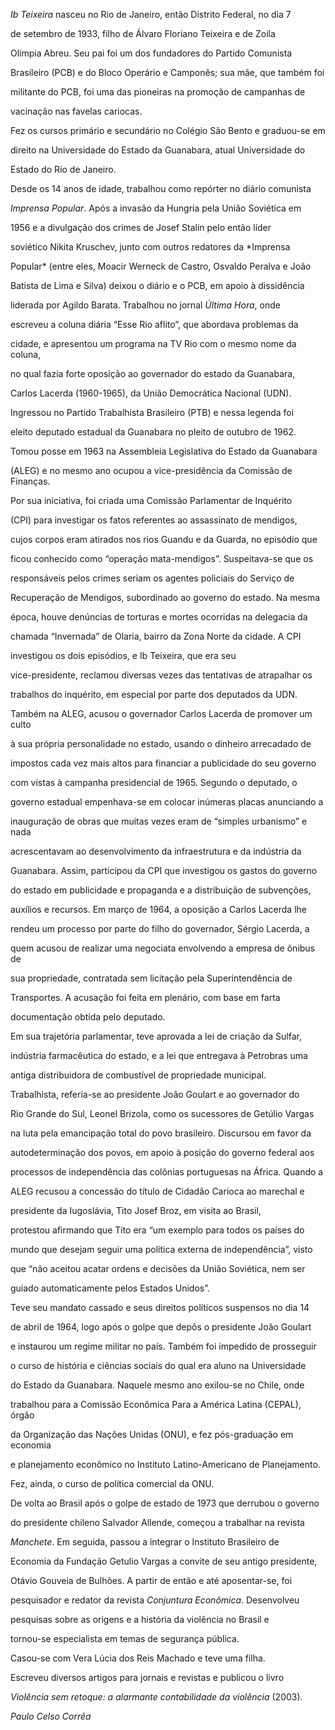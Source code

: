 

*Ib Teixeira* nasceu no Rio de Janeiro, então Distrito Federal, no dia 7

de setembro de 1933, filho de Álvaro Floriano Teixeira e de Zoila

Olímpia Abreu. Seu pai foi um dos fundadores do Partido Comunista

Brasileiro (PCB) e do Bloco Operário e Camponês; sua mãe, que também foi

militante do PCB, foi uma das pioneiras na promoção de campanhas de

vacinação nas favelas cariocas.



Fez os cursos primário e secundário no Colégio São Bento e graduou-se em

direito na Universidade do Estado da Guanabara, atual Universidade do

Estado do Rio de Janeiro.



Desde os 14 anos de idade, trabalhou como repórter no diário comunista

*Imprensa Popular*. Após a invasão da Hungria pela União Soviética em

1956 e a divulgação dos crimes de Josef Stalin pelo então líder

soviético Nikita Kruschev, junto com outros redatores da *Imprensa

Popular* (entre eles, Moacir Werneck de Castro, Osvaldo Peralva e João

Batista de Lima e Silva) deixou o diário e o PCB, em apoio à dissidência

liderada por Agildo Barata. Trabalhou no jornal *Última Hora*, onde

escreveu a coluna diária “Esse Rio aflito”, que abordava problemas da

cidade, e apresentou um programa na TV Rio com o mesmo nome da coluna,

no qual fazia forte oposição ao governador do estado da Guanabara,

Carlos Lacerda (1960-1965), da União Democrática Nacional (UDN).



Ingressou no Partido Trabalhista Brasileiro (PTB) e nessa legenda foi

eleito deputado estadual da Guanabara no pleito de outubro de 1962.

Tomou posse em 1963 na Assembleia Legislativa do Estado da Guanabara

(ALEG) e no mesmo ano ocupou a vice-presidência da Comissão de Finanças.

Por sua iniciativa, foi criada uma Comissão Parlamentar de Inquérito

(CPI) para investigar os fatos referentes ao assassinato de mendigos,

cujos corpos eram atirados nos rios Guandu e da Guarda, no episódio que

ficou conhecido como “operação mata-mendigos”. Suspeitava-se que os

responsáveis pelos crimes seriam os agentes policiais do Serviço de

Recuperação de Mendigos, subordinado ao governo do estado. Na mesma

época, houve denúncias de torturas e mortes ocorridas na delegacia da

chamada “Invernada” de Olaria, bairro da Zona Norte da cidade. A CPI

investigou os dois episódios, e Ib Teixeira, que era seu

vice-presidente, reclamou diversas vezes das tentativas de atrapalhar os

trabalhos do inquérito, em especial por parte dos deputados da UDN.



Também na ALEG, acusou o governador Carlos Lacerda de promover um culto

à sua própria personalidade no estado, usando o dinheiro arrecadado de

impostos cada vez mais altos para financiar a publicidade do seu governo

com vistas à campanha presidencial de 1965. Segundo o deputado, o

governo estadual empenhava-se em colocar inúmeras placas anunciando a

inauguração de obras que muitas vezes eram de “simples urbanismo” e nada

acrescentavam ao desenvolvimento da infraestrutura e da indústria da

Guanabara. Assim, participou da CPI que investigou os gastos do governo

do estado em publicidade e propaganda e a distribuição de subvenções,

auxílios e recursos. Em março de 1964, a oposição a Carlos Lacerda lhe

rendeu um processo por parte do filho do governador, Sérgio Lacerda, a

quem acusou de realizar uma negociata envolvendo a empresa de ônibus de

sua propriedade, contratada sem licitação pela Superintendência de

Transportes. A acusação foi feita em plenário, com base em farta

documentação obtida pelo deputado.



Em sua trajetória parlamentar, teve aprovada a lei de criação da Sulfar,

indústria farmacêutica do estado, e a lei que entregava à Petrobras uma

antiga distribuidora de combustível de propriedade municipal.

Trabalhista, referia-se ao presidente João Goulart e ao governador do

Rio Grande do Sul, Leonel Brizola, como os sucessores de Getúlio Vargas

na luta pela emancipação total do povo brasileiro. Discursou em favor da

autodeterminação dos povos, em apoio à posição do governo federal aos

processos de independência das colônias portuguesas na África. Quando a

ALEG recusou a concessão do título de Cidadão Carioca ao marechal e

presidente da Iugoslávia, Tito Josef Broz, em visita ao Brasil,

protestou afirmando que Tito era “um exemplo para todos os países do

mundo que desejam seguir uma política externa de independência”, visto

que “não aceitou acatar ordens e decisões da União Soviética, nem ser

guiado automaticamente pelos Estados Unidos”.



Teve seu mandato cassado e seus direitos políticos suspensos no dia 14

de abril de 1964, logo após o golpe que depôs o presidente João Goulart

e instaurou um regime militar no país. Também foi impedido de prosseguir

o curso de história e ciências sociais do qual era aluno na Universidade

do Estado da Guanabara. Naquele mesmo ano exilou-se no Chile, onde

trabalhou para a Comissão Econômica Para a América Latina (CEPAL), órgão

da Organização das Nações Unidas (ONU), e fez pós-graduação em economia

e planejamento econômico no Instituto Latino-Americano de Planejamento.

Fez, ainda, o curso de política comercial da ONU.



De volta ao Brasil após o golpe de estado de 1973 que derrubou o governo

do presidente chileno Salvador Allende, começou a trabalhar na revista

*Manchete*. Em seguida, passou a integrar o Instituto Brasileiro de

Economia da Fundação Getulio Vargas a convite de seu antigo presidente,

Otávio Gouveia de Bulhões. A partir de então e até aposentar-se, foi

pesquisador e redator da revista *Conjuntura Econômica*. Desenvolveu

pesquisas sobre as origens e a história da violência no Brasil e

tornou-se especialista em temas de segurança pública.



Casou-se com Vera Lúcia dos Reis Machado e teve uma filha.



Escreveu diversos artigos para jornais e revistas e publicou o livro

*Violência sem retoque: a alarmante contabilidade da violência* (2003).



*Paulo Celso Corrêa*



